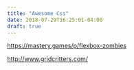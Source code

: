 ```yaml
---
title: "Awesome Css"
date: 2018-07-29T16:25:01-04:00
draft: true
---
```






https://mastery.games/p/flexbox-zombies



http://www.gridcritters.com/